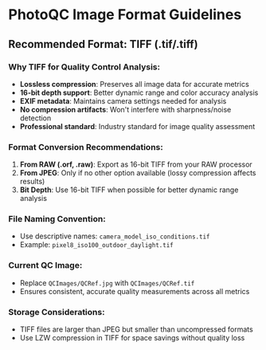 # PhotoQC Image Format Guidelines

## Recommended Format: TIFF (.tif/.tiff)

### Why TIFF for Quality Control Analysis:
- **Lossless compression**: Preserves all image data for accurate metrics
- **16-bit depth support**: Better dynamic range and color accuracy analysis  
- **EXIF metadata**: Maintains camera settings needed for analysis
- **No compression artifacts**: Won't interfere with sharpness/noise detection
- **Professional standard**: Industry standard for image quality assessment

### Format Conversion Recommendations:
1. **From RAW (.orf, .raw)**: Export as 16-bit TIFF from your RAW processor
2. **From JPEG**: Only if no other option available (lossy compression affects results)
3. **Bit Depth**: Use 16-bit TIFF when possible for better dynamic range analysis

### File Naming Convention:
- Use descriptive names: `camera_model_iso_conditions.tif`
- Example: `pixel8_iso100_outdoor_daylight.tif`

### Current QC Image:
- Replace `QCImages/QCRef.jpg` with `QCImages/QCRef.tif`
- Ensures consistent, accurate quality measurements across all metrics

### Storage Considerations:
- TIFF files are larger than JPEG but smaller than uncompressed formats
- Use LZW compression in TIFF for space savings without quality loss